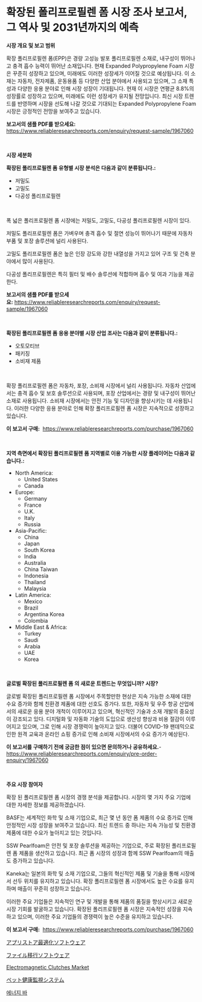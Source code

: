 <p><h1>확장된 폴리프로필렌 폼 시장 조사 보고서, 그 역사 및 2031년까지의 예측</h1></p><p><strong>시장 개요 및 보고 범위</strong></p>
<p><p>확장 폴리프로필렌 폼(EPP)은 경량 고성능 발포 폴리프로필렌 소재로, 내구성이 뛰어나고 충격 흡수 능력이 뛰어난 소재입니다. 현재 Expanded Polypropylene Foam 시장은 꾸준히 성장하고 있으며, 미래에도 이러한 성장세가 이어질 것으로 예상됩니다. 이 소재는 자동차, 전자제품, 운동용품 등 다양한 산업 분야에서 사용되고 있으며, 그 소재 특성과 다양한 응용 분야로 인해 시장 성장이 기대됩니다. 현재 이 시장은 연평균 8.8%의 성장률로 성장하고 있으며, 미래에도 이런 성장세가 유지될 전망입니다. 최신 시장 트렌드를 반영하며 시장을 선도해 나갈 것으로 기대되는 Expanded Polypropylene Foam 시장은 긍정적인 전망을 보여주고 있습니다.</p></p>
<p><strong>보고서의 샘플 PDF를 받으세요:</strong> <a href="https://www.reliableresearchreports.com/enquiry/request-sample/1967060">https://www.reliableresearchreports.com/enquiry/request-sample/1967060</a></p>
<p>&nbsp;</p>
<p><strong>시장 세분화</strong></p>
<p><strong>확장된 폴리프로필렌 폼 유형별 시장 분석은 다음과 같이 분류됩니다.:</strong></p>
<p><ul><li>저밀도</li><li>고밀도</li><li>다공성 폴리프로필렌</li></ul></p>
<p>&nbsp;</p>
<p><p>폭 넓은 폴리프로필렌 폼 시장에는 저밀도, 고밀도, 다공성 폴리프로필렌 시장이 있다. </p><p>저밀도 폴리프로필렌 폼은 가벼우며 충격 흡수 및 절연 성능이 뛰어나기 때문에 자동차 부품 및 포장 솔루션에 널리 사용된다.</p><p>고밀도 폴리프로필렌 폼은 높은 인장 강도와 강한 내열성을 가지고 있어 구조 및 건축 분야에서 많이 사용된다.</p><p>다공성 폴리프로필렌은 특히 필터 및 배수 솔루션에 적합하며 흡수 및 여과 기능을 제공한다.</p></p>
<p><strong>보고서의 샘플 PDF를 받으세요:</strong>&nbsp;<a href="https://www.reliableresearchreports.com/enquiry/request-sample/1967060">https://www.reliableresearchreports.com/enquiry/request-sample/1967060</a></p>
<p>&nbsp;</p>
<p><strong> 확장된 폴리프로필렌 폼 응용 분야별 시장 산업 조사는 다음과 같이 분류됩니다.:</strong></p>
<p><ul><li>오토모티브</li><li>패키징</li><li>소비재 제품</li></ul></p>
<p>&nbsp;</p>
<p><p>확장 폴리프로필렌 폼은 자동차, 포장, 소비재 시장에서 널리 사용됩니다. 자동차 산업에서는 충격 흡수 및 보호 솔루션으로 사용되며, 포장 산업에서는 경량 및 내구성이 뛰어난 소재로 사용됩니다. 소비재 시장에서는 안전 기능 및 디자인을 향상시키는 데 사용됩니다. 이러한 다양한 응용 분야로 인해 확장 폴리프로필렌 폼 시장은 지속적으로 성장하고 있습니다.</p></p>
<p><strong>이 보고서 구매:</strong>&nbsp; <a href="https://www.reliableresearchreports.com/purchase/1967060">https://www.reliableresearchreports.com/purchase/1967060</a></p>
<p>&nbsp;</p>
<p><strong>지역 측면에서 확장된 폴리프로필렌 폼 지역별로 이용 가능한 시장 플레이어는 다음과 같습니다.:</strong></p>
<p><ul>
    <li>
        North America:
        <ul>
            <li>United States</li>
            <li>Canada</li>
        </ul>
    </li>
    <li>
        Europe:
        <ul>
            <li>Germany</li>
            <li>France</li>
            <li>U.K.</li>
            <li>Italy</li>
            <li>Russia</li>
        </ul>
    </li>
    <li>
        Asia-Pacific:
        <ul>
            <li>China</li>
            <li>Japan</li>
            <li>South Korea</li>
            <li>India</li>
            <li>Australia</li>
            <li>China Taiwan</li>
            <li>Indonesia</li>
            <li>Thailand</li>
            <li>Malaysia</li>
        </ul>
    </li>
    <li>
        Latin America:
        <ul>
            <li>Mexico</li>
            <li>Brazil</li>
            <li>Argentina Korea</li>
            <li>Colombia</li>
        </ul>
    </li>
    <li>
        Middle East & Africa:
        <ul>
            <li>Turkey</li>
            <li>Saudi</li>
            <li>Arabia</li>
            <li>UAE</li>
            <li>Korea</li>
        </ul>
    </li>
    </ul></p>
<p>&nbsp;</p>
<p><strong>글로벌 확장된 폴리프로필렌 폼 의 새로운 트렌드는 무엇입니까? 시장?</strong></p>
<p><p>글로벌 확장된 폴리프로필렌 폼 시장에서 주목할만한 현상은 지속 가능한 소재에 대한 수요 증가와 함께 친환경 제품에 대한 선호도 증가다. 또한, 자동차 및 우주 항공 산업에서의 새로운 응용 분야 개척이 이루어지고 있으며, 혁신적인 기술과 소재 개발의 중요성이 강조되고 있다. 디지털화 및 자동화 기술의 도입으로 생산성 향상과 비용 절감이 이루어지고 있으며, 그로 인해 시장 경쟁력이 높아지고 있다. 더불어 COVID-19 팬데믹으로 인한 원격 교육과 온라인 쇼핑 증가로 인해 소비재 시장에서의 수요 증가가 예상된다.</p></p>
<p><strong>이 보고서를 구매하기 전에 궁금한 점이 있으면 문의하거나 공유하세요.</strong>- <a href="https://www.reliableresearchreports.com/enquiry/pre-order-enquiry/1967060">https://www.reliableresearchreports.com/enquiry/pre-order-enquiry/1967060</a></p>
<p>&nbsp;</p>
<p><strong>주요 시장 참여자</strong></p>
<p><p>확장 된 폴리프로필렌 폼 시장의 경쟁 분석을 제공합니다. 시장의 몇 가지 주요 기업에 대한 자세한 정보를 제공하겠습니다.</p><p>BASF는 세계적인 화학 및 소재 기업으로, 최근 몇 년 동안 폼 제품의 수요 증가로 인해 안정적인 시장 성장을 보여주고 있습니다. 최신 트렌드 중 하나는 지속 가능성 및 친환경 제품에 대한 수요가 높아지고 있는 것입니다.</p><p>SSW Pearlfoam은 안전 및 포장 솔루션을 제공하는 기업으로, 주로 확장된 폴리프로필렌 폼 제품을 생산하고 있습니다. 최근 폼 시장의 성장과 함께 SSW Pearlfoam의 매출도 증가하고 있습니다.</p><p>Kaneka는 일본의 화학 및 소재 기업으로, 그들의 혁신적인 제품 및 기술을 통해 시장에서 선두 위치를 유지하고 있습니다. 확장 폴리프로필렌 폼 시장에서도 높은 수요를 유지하며 매출이 꾸준히 성장하고 있습니다.</p><p>이러한 주요 기업들은 지속적인 연구 및 개발을 통해 제품의 품질을 향상시키고 새로운 시장 기회를 발굴하고 있습니다. 확장된 폴리프로필렌 폼 시장은 지속적인 성장을 지속하고 있으며, 이러한 주요 기업들의 경쟁력이 높은 수준을 유지하고 있습니다.</p></p>
<p><strong>이 보고서 구매:</strong>&nbsp;&nbsp;<a href="https://www.reliableresearchreports.com/purchase/1967060">https://www.reliableresearchreports.com/purchase/1967060</a></p>
<p><p><a href="https://github.com/cnnriuez22368/Market-Research-Report-List-1/blob/main/14448459387.md">アプリストア最適化ソフトウェア</a></p><p><a href="https://github.com/LeanneBruen2023/Market-Research-Report-List-1/blob/main/35779709388.md">ファイル移行ソフトウェア</a></p><p><a href="https://issuu.com/reportprime-2/docs/electromagnetic-clutches-market-size-2030.pptx">Electromagnetic Clutches Market</a></p><p><a href="https://medium.com/@alicequigley2023/%E3%83%9A%E3%83%83%E3%83%88%E3%81%AE%E5%81%A5%E5%BA%B7%E3%83%A2%E3%83%8B%E3%82%BF%E3%83%AA%E3%83%B3%E3%82%B0%E3%82%B7%E3%82%B9%E3%83%86%E3%83%A0%E3%81%AE%E5%B8%82%E5%A0%B4%E8%A6%8F%E6%A8%A1%E3%81%AF-%E3%82%B0%E3%83%AD%E3%83%BC%E3%83%90%E3%83%AB%E7%94%A3%E6%A5%AD%E3%81%AB%E3%81%8A%E3%81%91%E3%82%8B%E6%9C%80%E9%81%A9%E3%81%AA%E3%83%9E%E3%83%BC%E3%82%B1%E3%83%86%E3%82%A3%E3%83%B3%E3%82%B0%E3%83%81%E3%83%A3%E3%83%8D%E3%83%AB%E3%82%92%E6%98%8E%E3%82%89%E3%81%8B%E3%81%AB%E3%81%97%E3%81%BE%E3%81%99-2271463ed1da">ペット健康監視システム</a></p><p><a href="https://github.com/vs10l4sfg5c/Market-Research-Report-List-1/blob/main/42431948596.md">에너지 바</a></p></p>

